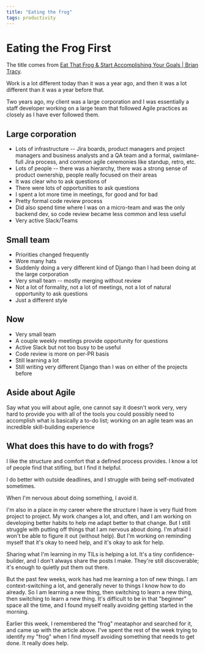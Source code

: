 ```yaml
---
title: "Eating the frog" 
tags: productivity
---
```


# Eating the Frog First 

The title comes from [Eat That Frog & Start Accomplishing Your Goals | Brian Tracy](https://www.briantracy.com/blog/time-management/the-truth-about-frogs/). 

Work is a lot different today than it was a year ago, and then it was a lot different than it was a year before that. 

Two years ago, my client was a large corporation and I was essentially a staff developer working on a large team that followed Agile practices as closely as I have ever followed them. 

## Large corporation 

- Lots of infrastructure -- Jira boards, product managers and project managers and business analysts and a QA team and a formal, swimlane-full Jira process, and common agile ceremonies like standup, retro, etc.
- Lots of people -- there was a hierarchy, there was a strong sense of product ownership, people really focused on their areas
- It was clear who to ask questions of
- There were lots of opportunities to ask questions
- I spent a lot more time in meetings, for good and for bad
- Pretty formal code review process
- Did also spend time where I was on a micro-team and was the only backend dev, so code review became less common and less useful
- Very active Slack/Teams 

## Small team 

- Priorities changed frequently
- Wore many hats
- Suddenly doing a very different kind of Django than I had been doing at the large corporation
- Very small team -- mostly merging without review
- Not a lot of formality, not a lot of meetings, not a lot of natural opportunity to ask questions
- Just a different style

## Now 

- Very small team
- A couple weekly meetings provide opportunity for questions
- Active Slack but not too busy to be useful
- Code review is more on per-PR basis
- Still learning a lot
- Still writing very different Django than I was on either of the projects before 

## Aside about Agile 

Say what you will about agile, one cannot say it doesn't work very, very hard to provide you with all of the tools you could possibly need to accomplish what is basically a to-do list; working on an agile team was an incredible skill-building experience 

## What does this have to do with frogs? 

I like the structure and comfort that a defined process provides. I know a lot of people find that stifling, but I find it helpful. 

I do better with outside deadlines, and I struggle with being self-motivated sometimes. 

When I'm nervous about doing something, I avoid it. 

I'm also in a place in my career where the structure I have is very fluid from project to project. My work changes a lot, and often, and I am working on developing better habits to help me adapt better to that change. But I still struggle with putting off things that I am nervous about doing. I'm afraid I won't be able to figure it out (without help). But I'm working on reminding myself that it's okay to need help, and it's okay to ask for help. 

Sharing what I'm learning in my TILs is helping a lot. It's a tiny confidence-builder, and I don't always share the posts I make. They're still discoverable; it's enough to quietly put them out there.  

But the past few weeks, work has had me learning a ton of new things. I am context-switching a lot, and generally never to things I know how to do already. So I am learning a new thing, then switching to learn a new thing, then switching to learn a new thing. It's difficult to be in that "beginner" space all the time, and I found myself really avoiding getting started in the morning. 

Earlier this week, I remembered the "frog" meataphor and searched for it, and came up with the article above. I've spent the rest of the week trying to identify my "frog" when I find myself avoiding something that needs to get done. It really does help. 
